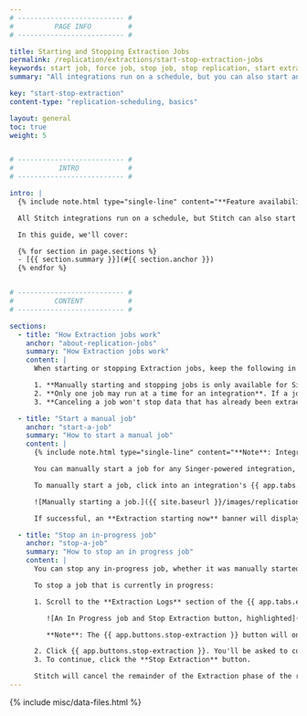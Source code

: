```yaml
---
# -------------------------- #
#          PAGE INFO         #
# -------------------------- #

title: Starting and Stopping Extraction Jobs
permalink: /replication/extractions/start-stop-extraction-jobs
keywords: start job, force job, stop job, stop replication, start extraction, extraction job
summary: "All integrations run on a schedule, but you can also start and stop extractions on demand. This is useful for testing configuration changes or recovering from an error."

key: "start-stop-extraction"
content-type: "replication-scheduling, basics"

layout: general
toc: true
weight: 5


# -------------------------- #
#           INTRO            #
# -------------------------- #

intro: |
  {% include note.html type="single-line" content="**Feature availability**: This feature is available only for integrations powered by Singer taps. As integrations are converted to the Singer system, this feature will be made available." %}

  All Stitch integrations run on a schedule, but Stitch can also start and stop an extraction on demand. This is useful for testing configuration changes or recovering from an error.

  In this guide, we'll cover:

  {% for section in page.sections %}
  - [{{ section.summary }}](#{{ section.anchor }})
  {% endfor %}


# -------------------------- #
#          CONTENT           #
# -------------------------- #

sections:
  - title: "How Extraction jobs work"
    anchor: "about-replication-jobs"
    summary: "How Extraction jobs work"
    content: |
      When starting or stopping Extraction jobs, keep the following in mind:

      1. **Manually starting and stopping jobs is only available for Singer-powered integrations.** As integrations are converted to the Singer system, these features will be made available. 
      2. **Only one job may run at a time for an integration**. If a job is in progress, you will not be able to start a new job without first stopping the one that is in progress.
      3. **Canceling a job won't stop data that has already been extracted from loading**. Canceling an in progress job only cancels the remaining portion of the Extraction phase. Any data extracted prior to the cancellation will be loaded to your destination.

  - title: "Start a manual job"
    anchor: "start-a-job"
    summary: "How to start a manual job"
    content: |
      {% include note.html type="single-line" content="**Note**: Integrations run according to the schedule set in the **Integration Settings** page. Unless you want to kick off a job outside of the integration's schedule, you don't need to perform this process." %}

      You can manually start a job for any Singer-powered integration, regardless of whether the integration is active or paused. Starting a job for a paused integration won't change its paused status, so you can kick off jobs as needed.

      To manually start a job, click into an integration's {{ app.tabs.extractions }} tab and then click the {{ app.buttons.start-extraction }} button:

      ![Manually starting a job.]({{ site.baseurl }}/images/replication/start-replication.gif)

      If successful, an **Extraction starting now** banner will display and the job will kick off shortly.

  - title: "Stop an in-progress job"
    anchor: "stop-a-job"
    summary: "How to stop an in progress job"
    content: |
      You can stop any in-progress job, whether it was manually started by you or automatically started by Stitch.

      To stop a job that is currently in progress:

      1. Scroll to the **Extraction Logs** section of the {{ app.tabs.extractions }} tab. The first item in this section will have an **In Progress** status and a {{ app.buttons.stop-extraction }} button:

         ![An In Progress job and Stop Extraction button, highlighted]({{ site.baseurl }}/images/replication/stop-in-progress-job.png)

         **Note**: The {{ app.buttons.stop-extraction }} button will only display when a job is currently running.

      2. Click {{ app.buttons.stop-extraction }}. You'll be asked to confirm the job cancellation.
      3. To continue, click the **Stop Extraction** button.

      Stitch will cancel the remainder of the Extraction phase of the replication job. **Note**: This will not cancel the loading of data that has already been extracted. Any data extracted prior to the cancellation will be loaded to your destination.
---
```

{% include misc/data-files.html %}